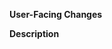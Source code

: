 **User-Facing Changes**


**Description**


<!-- link relevant github issues -->
<!-- add `docs` label if this PR requires documentation updates -->
